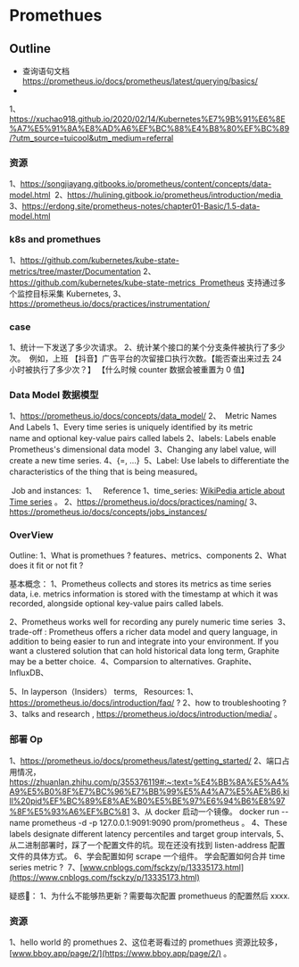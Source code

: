 # Promethues

## Outline 
- 查询语句文档 https://prometheus.io/docs/prometheus/latest/querying/basics/ 
- 

1、https://xuchao918.github.io/2020/02/14/Kubernetes%E7%9B%91%E6%8E%A7%E5%91%8A%E8%AD%A6%EF%BC%88%E4%B8%80%EF%BC%89/?utm_source=tuicool&utm_medium=referral

 

### 资源

1、https://songjiayang.gitbooks.io/prometheus/content/concepts/data-model.html
 2、https://hulining.gitbook.io/prometheus/introduction/media 
3、https://erdong.site/prometheus-notes/chapter01-Basic/1.5-data-model.html

### k8s and promethues 

1、https://github.com/kubernetes/kube-state-metrics/tree/master/Documentation
2、https://github.com/kubernetes/kube-state-metrics  Prometheus 支持通过多个监控目标采集 Kubernetes, 
3、https://prometheus.io/docs/practices/instrumentation/ 


### case 

1、统计一下发送了多少次请求。
2、统计某个接口的某个分支条件被执行了多少次。  例如，上班 【抖音】广告平台的次留接口执行次数。【能否查出来过去 24 小时被执行了多少次？】
【什么时候 counter 数据会被重置为 0 值】 

### Data Model 数据模型

1、https://prometheus.io/docs/concepts/data_model/
2、  Metric Names And Labels 
1、Every time series is uniquely identified by its metric name and optional key-value pairs called labels
2、labels: Labels enable Prometheus's dimensional data model 
 3、Changing any label value, will create a new time series. 
4、<metric name>{<label name>=<label value>, ...}  5、Label:   Use labels to differentiate the characteristics of the thing that is being measured。 

 Job and instances:  1、   Reference
1、time_series: [WikiPedia article about Time series](https://en.wikipedia.org/wiki/Time_series) 。 
2、https://prometheus.io/docs/practices/naming/
3、https://prometheus.io/docs/concepts/jobs_instances/

### OverView 

Outline:
1、What is promethues ? features、metrics、components 
2、What does it fit or not fit ?

基本概念：
1、Prometheus collects and stores its metrics as time series data, i.e. metrics information is stored with the timestamp at which it was recorded, alongside optional key-value pairs called labels.

2、Prometheus works well for recording any purely numeric time series
 3、trade-off : Prometheus offers a richer data model and query language, in addition to being easier to run and integrate into your environment. If you want a clustered solution that can hold historical data long term, Graphite may be a better choice.  4、Comparsion to alternatives. Graphite、InfluxDB、

5、In layperson（Insiders） terms,   Resources:
1、https://prometheus.io/docs/introduction/faq/   ?
2、how to troubleshooting ?
3、talks and research , https://prometheus.io/docs/introduction/media/ 。 


### 部署 Op 

1、https://prometheus.io/docs/prometheus/latest/getting_started/
2、端口占用情况， https://zhuanlan.zhihu.com/p/355376119#:~:text=%E4%BB%8A%E5%A4%A9%E5%B0%8F%E7%BC%96%E7%BB%99%E5%A4%A7%E5%AE%B6,kill%20pid%EF%BC%89%E8%AE%B0%E5%BE%97%E6%94%B6%E8%97%8F%E5%93%A6%EF%BC%81 
3、从 docker 启动一个镜像。 docker run --name prometheus -d -p 127.0.0.1:9091:9090 prom/prometheus 。 
4、These labels designate different latency percentiles and target group intervals,
5、从二进制部署时，踩了一个配置文件的坑。现在还没有找到 listen-address 配置文件的具体方式。 
6、学会配置如何 scrape 一个组件。 学会配置如何合并 time series metric  ?  7、[www.cnblogs.com/fsckzy/p/13335173.html](https://www.cnblogs.com/fsckzy/p/13335173.html)

疑惑🤔：
1、为什么不能够热更新？需要每次配置 promethueus 的配置然后 xxxx. 


### 资源

1、hello world 的 promethues 
2、这位老哥看过的 promethues 资源比较多， [www.bboy.app/page/2/](https://www.bboy.app/page/2/) 。 


